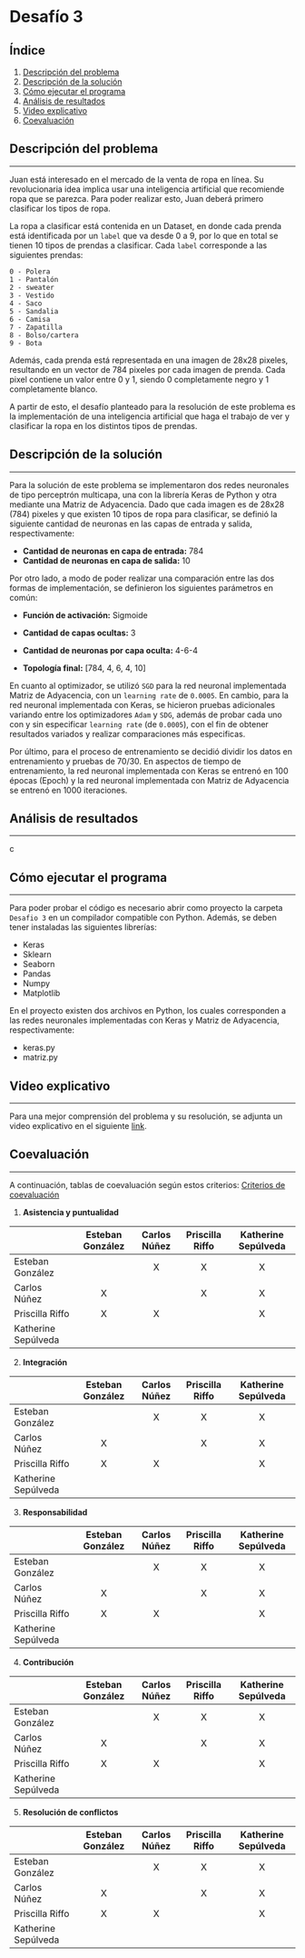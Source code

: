 # Desafío 3
## Índice
1. [Descripción del problema](#descripción-del-problema)
2. [Descripción de la solución](#descripción-de-la-solución)
3. [Cómo ejecutar el programa](#cómo-ejecutar-el-programa)
4. [Análisis de resultados](#análisis-de-resultados)
5. [Video explicativo](#video-explicativo)
6. [Coevaluación](#coevaluación)
## Descripción del problema
***
Juan está interesado en el mercado de la venta de ropa en línea. Su revolucionaria idea implica usar una inteligencia artificial que recomiende ropa que se parezca. Para poder realizar esto, Juan deberá primero clasificar los tipos de ropa.

La ropa a clasificar está contenida en un Dataset, en donde cada prenda está identificada por un `label` que va desde 0 a 9, por lo que en total se tienen 10 tipos de prendas a clasificar. Cada `label` corresponde a las siguientes prendas:

```
0 - Polera
1 - Pantalón
2 - sweater
3 - Vestido
4 - Saco
5 - Sandalia
6 - Camisa
7 - Zapatilla
8 - Bolso/cartera
9 - Bota
```

Además, cada prenda está representada en una imagen de 28x28 pixeles, resultando en un vector de 784 pixeles por cada imagen de prenda. Cada pixel contiene un valor entre 0 y 1, siendo 0 completamente negro y 1 completamente blanco.

A partir de esto, el desafío planteado para la resolución de este problema es la implementación de una inteligencia artificial que haga el trabajo de ver y clasificar la ropa en los distintos tipos de prendas.
## Descripción de la solución
***
Para la solución de este problema se implementaron dos redes neuronales de tipo perceptrón multicapa, una con la librería Keras de Python y otra mediante una Matriz de Adyacencia. Dado que cada imagen es de 28x28 (784) pixeles y que existen 10 tipos de ropa para clasificar, se definió la siguiente cantidad de neuronas en las capas de entrada y salida, respectivamente:

* **Cantidad de neuronas en capa de entrada:** 784
* **Cantidad de neuronas en capa de salida:** 10

Por otro lado, a modo de poder realizar una comparación entre las dos formas de implementación, se definieron los siguientes parámetros en común:

* **Función de activación:** Sigmoide
* **Cantidad de capas ocultas:** 3
* **Cantidad de neuronas por capa oculta:** 4-6-4

* **Topología final:** [784, 4, 6, 4, 10]

En cuanto al optimizador, se utilizó `SGD` para la red neuronal implementada Matriz de Adyacencia, con un `learning rate` de `0.0005`. En cambio, para la red neuronal implementada con Keras, se hicieron pruebas adicionales variando entre los optimizadores `Adam` y `SDG`, además de probar cada uno con y sin especificar `learning rate` (de `0.0005`), con el fin de obtener resultados variados y realizar comparaciones más especificas.

Por último, para el proceso de entrenamiento se decidió dividir los datos en entrenamiento y pruebas de 70/30. En aspectos de tiempo de entrenamiento, la red neuronal implementada con Keras se entrenó en 100 épocas (Epoch) y la red neuronal implementada con Matriz de Adyacencia se entrenó en 1000 iteraciones.
## Análisis de resultados
***
c
## Cómo ejecutar el programa
***
Para poder probar el código es necesario abrir como proyecto la carpeta ```Desafio 3``` en un compilador compatible con Python. Además, se deben tener instaladas las siguientes librerías:
* Keras
* Sklearn
* Seaborn
* Pandas
* Numpy
* Matplotlib

En el proyecto existen dos archivos en Python, los cuales corresponden a las redes neuronales implementadas con Keras y Matriz de Adyacencia, respectivamente:

* keras.py
* matriz.py

## Video explicativo
***
Para una mejor comprensión del problema y su resolución, se adjunta un video explicativo en el siguiente [link]().
## Coevaluación
***
A continuación, tablas de coevaluación según estos criterios: [Criterios de coevaluación](https://docs.google.com/document/d/1YSba-KNP-ReP_TJePQkCHXJ1x4_MtOizQPIrNnriZbw/edit#)
1. **Asistencia y puntualidad**

|                     | Esteban González | Carlos Núñez | Priscilla Riffo | Katherine Sepúlveda |
| ------------------- | :--------------: | :----------: | :-------------: | :-----------------: |
| Esteban González    | |X|X|X|
| Carlos Núñez        |X| |X|X|
| Priscilla Riffo     |X|X| |X|
| Katherine Sepúlveda | | | | |
2. **Integración**

|                     | Esteban González | Carlos Núñez | Priscilla Riffo | Katherine Sepúlveda |
| ------------------- | :--------------: | :----------: | :-------------: | :-----------------: |
| Esteban González    | |X|X|X|
| Carlos Núñez        |X| |X|X|
| Priscilla Riffo     |X|X| |X|
| Katherine Sepúlveda | | | | |
3. **Responsabilidad**

|                     | Esteban González | Carlos Núñez | Priscilla Riffo | Katherine Sepúlveda |
| ------------------- | :--------------: | :----------: | :-------------: | :-----------------: |
| Esteban González    | |X|X|X|
| Carlos Núñez        |X| |X|X|
| Priscilla Riffo     |X|X| |X|
| Katherine Sepúlveda | | | | |
4. **Contribución**

|                     | Esteban González | Carlos Núñez | Priscilla Riffo | Katherine Sepúlveda |
| ------------------- | :--------------: | :----------: | :-------------: | :-----------------: |
| Esteban González    | |X|X|X|
| Carlos Núñez        |X| |X|X|
| Priscilla Riffo     |X|X| |X|
| Katherine Sepúlveda | | | | |
5. **Resolución de conflictos**

|                     | Esteban González | Carlos Núñez | Priscilla Riffo | Katherine Sepúlveda |
| ------------------- | :--------------: | :----------: | :-------------: | :-----------------: |
| Esteban González    | |X|X|X|
| Carlos Núñez        |X| |X|X|
| Priscilla Riffo     |X|X| |X|
| Katherine Sepúlveda | | | | |
